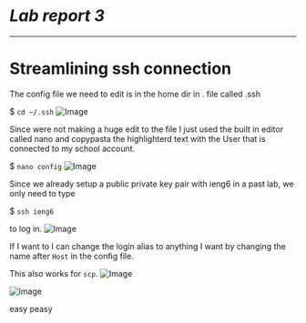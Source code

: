# ***Lab report 3***
***

# Streamlining ssh connection

The config file we need to edit is in the home dir in . file called .ssh

$ ```cd ~/.ssh```
![Image](cd_to_.ssh_file.png)

Since were not making a huge edit to the file I just used the built in editor called nano and copypasta the highlighterd text with the User that is connected to my school account.

$ ```nano config```
![Image](nano_config.png)

Since we already setup a public private key pair with ieng6 in a past lab, we only need to type

$ ```ssh ieng6``` 

to log in.
![Image](sshieng6.png)

If I want to I can change the login alias to anything I want by changing the name after ```Host``` in the config file.

This also works for ```scp```.
![Image](test_scp.png)

![Image](check_scp.png)

easy peasy 